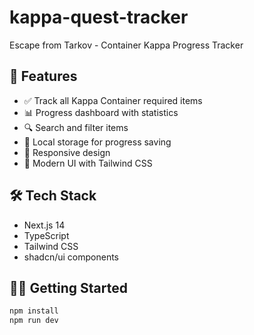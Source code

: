 # kappa-quest-tracker

Escape from Tarkov - Container Kappa Progress Tracker

## 🚀 Features

- ✅ Track all Kappa Container required items
- 📊 Progress dashboard with statistics
- 🔍 Search and filter items
- 💾 Local storage for progress saving
- 📱 Responsive design
- 🎨 Modern UI with Tailwind CSS

## 🛠️ Tech Stack

- Next.js 14
- TypeScript
- Tailwind CSS
- shadcn/ui components

## 🏃‍♂️ Getting Started

```bash
npm install
npm run dev
```
